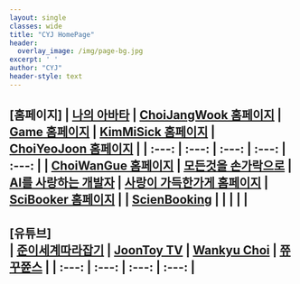 ```yaml
--- 
layout: single
classes: wide
title: "CYJ HomePage"
header:
  overlay_image: /img/page-bg.jpg
excerpt: ' '
author: "CYJ"
header-style: text
--- 
```

**[홈페이지]**
| [나의 아바타](https://photos.google.com/photo/AF1QipPOVRB_6k1dxPnWAKuYzXkeSguIKiLdS2ji1d5R)  | [ChoiJangWook 홈페이지](https://choijangwook.github.io/cjw/)  | [Game 홈페이지](https://choijangwook.github.io/game/)  | [KimMiSick 홈페이지](https://kimmisik.github.io/kms/)  | [ChoiYeoJoon 홈페이지](https://choijangwook.github.io/cyj/)  |
| :---: | :---: | :---: | :---: | :---: |
| [ChoiWanGue 홈페이지](https://choijangwook.github.io/cwg/)  | [모든것을 손가락으로](https://everythingfingers.modoo.at/)  | [AI를 사랑하는 개발자](https://aiworld.modoo.at/)  | [사랑이 가득한가게 홈페이지](https://lovelyfoodstore.modoo.at/)  | [SciBooker 홈페이지](https://www.mixo.io/site/sci-booker-s6dtu/index.html)  |
| [ScienBooking](https://www.mixo.io/site/scien-booking-aze4q/index.html)  | []()  | []()  | []()  | []()  |
---
**[유튜브]**<br>
| [준이세계따라잡기](https://www.youtube.com/channel/UCkWK9iWMkPx3CtUCsNVxHrA)  | [JoonToy TV](https://www.youtube.com/@joontoytv3724)  | [Wankyu Choi](https://www.youtube.com/@wankyuchoi597)  | [쮸꾸쮼스](https://www.youtube.com/@user-kw9uy6ff8e)  |
| :---: | :---: | :---: | :---: |
---
